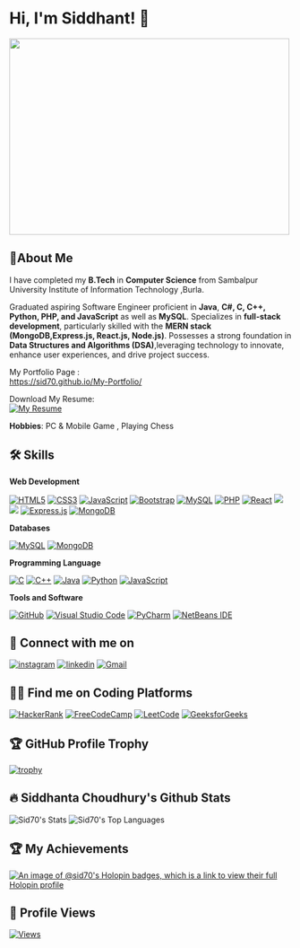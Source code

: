 # Hi, I'm Siddhant! 👋

<img src="https://user-images.githubusercontent.com/103874320/190897634-9dcd0991-8d76-4443-9f56-9da8a835327c.gif" height="350px" width="500px">

## 🚀About Me
I have completed my **B.Tech** in **Computer Science** from Sambalpur University Institute of Information Technology ,Burla.

Graduated aspiring Software Engineer proficient in **Java**, **C#, C, C++, Python, PHP, and JavaScript** as well as **MySQL**. Specializes in **full-stack development**, particularly skilled with the **MERN stack (MongoDB,Express.js, React.js, Node.js)**. Possesses a strong foundation in **Data Structures and Algorithms (DSA)**,leveraging technology to innovate, enhance user experiences, and drive project success.

My Portfolio Page :  
https://sid70.github.io/My-Portfolio/

Download My Resume:<br>
[![My Resume](https://img.shields.io/badge/Resume-%2336465D.svg?style=for-the-badge)](https://flowcv.com/resume/sglvbcp5vk)



**Hobbies**: PC & Mobile Game , Playing Chess
## 🛠 Skills

**Web Development**

[![HTML5](https://img.shields.io/badge/html5-%23E34F26.svg?style=for-the-badge&logo=html5&logoColor=white)](#none)
[![CSS3](https://img.shields.io/badge/css3-%231572B6.svg?style=for-the-badge&logo=css3&logoColor=white)](#none)
[![JavaScript](https://img.shields.io/badge/javascript-%23323330.svg?style=for-the-badge&logo=javascript&logoColor=%23F7DF1E)](#none)
[![Bootstrap](https://img.shields.io/badge/bootstrap-%23563D7C.svg?style=for-the-badge&logo=bootstrap&logoColor=white)](#none)
[![MySQL](https://img.shields.io/badge/mysql-%23300f.svg?style=for-the-badge&logo=mysql&logoColor=white)](#none)
[![PHP](https://img.shields.io/badge/php-%23777BB4.svg?style=for-the-badge&logo=php&logoColor=white)](#none)
[![React](https://img.shields.io/badge/react-%2320232a.svg?style=for-the-badge&logo=react&logoColor=%2361DAFB)](#none)
<img src="https://img.shields.io/badge/node.js%20-%2343853D.svg?&style=for-the-badge&logo=node.js&logoColor=white"/>
<img src="https://img.shields.io/badge/material%20ui%20-%230081CB.svg?&style=for-the-badge&logo=material-ui&logoColor=white"/>
[![Express.js](https://img.shields.io/badge/express.js-%23404d59.svg?style=for-the-badge&logo=express&logoColor=%2361DAFB)](#none)
[![MongoDB](https://img.shields.io/badge/MongoDB-%234ea94b.svg?style=for-the-badge&logo=mongodb&logoColor=white)](#none)

**Databases**

[![MySQL](https://img.shields.io/badge/mysql-%23300f.svg?style=for-the-badge&logo=mysql&logoColor=white)](#none)
[![MongoDB](https://img.shields.io/badge/MongoDB-%234ea94b.svg?style=for-the-badge&logo=mongodb&logoColor=white)](#none)

**Programming Language**

[![C](https://img.shields.io/badge/c-%2300599C.svg?style=for-the-badge&logo=c&logoColor=white)](#none)
[![C++](https://img.shields.io/badge/c++-%2300599C.svg?style=for-the-badge&logo=c%2B%2B&logoColor=white)](#none)
[![Java](https://img.shields.io/badge/java-%23ED8B00.svg?style=for-the-badge&logo=openjdk&logoColor=white)](#none)
[![Python](https://img.shields.io/badge/python-3670A0?style=for-the-badge&logo=python&logoColor=ffdd54)](#none)
[![JavaScript](https://img.shields.io/badge/javascript-%23323330.svg?style=for-the-badge&logo=javascript&logoColor=%23F7DF1E)](#none)

**Tools and Software**

[![GitHub](https://img.shields.io/badge/github-%23121011.svg?style=for-the-badge&logo=github&logoColor=white)](https://github.com/Sid70)
[![Visual Studio Code](https://img.shields.io/badge/Visual%20Studio%20Code-0078d7.svg?style=for-the-badge&logo=visual-studio-code&logoColor=white)](#none)
[![PyCharm](https://img.shields.io/badge/pycharm-143?style=for-the-badge&logo=pycharm&logoColor=black&color=black&labelColor=green)](#none)
[![NetBeans IDE](https://img.shields.io/badge/NetBeansIDE-1B6AC6.svg?style=for-the-badge&logo=apache-netbeans-ide&logoColor=white)](#none)

## 💬 Connect with me on
[![instagram](https://img.shields.io/badge/Instagram-E4405F?style=for-the-badge&logo=instagram&logoColor=white)](https://www.instagram.com/siddhanta3_2/?igshid=YmMyMTA2M2Y=)
[![linkedin](https://img.shields.io/badge/linkedin-0A66C2?style=for-the-badge&logo=linkedin&logoColor=white)](https://www.linkedin.com/in/siddhanta-choudhury-674869220/)
[![Gmail](https://img.shields.io/badge/Gmail-D14836?style=for-the-badge&logo=gmail&logoColor=white)](mailto:siddhanta.c1729@gmail.com)

## 🧑‍💻 Find me on Coding Platforms
[![HackerRank](https://img.shields.io/badge/-Hackerrank-2EC866?style=for-the-badge&logo=HackerRank&logoColor=white)](https://www.hackerrank.com/Siddhanta26)
[![FreeCodeCamp](https://img.shields.io/badge/Freecodecamp-%23123.svg?&style=for-the-badge&logo=freecodecamp&logoColor=white)](https://www.freecodecamp.org/Si70)
[![LeetCode](https://img.shields.io/badge/dynamic/json?style=for-the-badge&labelColor=black&color=%23ffa116&label=LeetCode&query=solvedOverTotal&url=https%3A%2F%2Fleetcode-badge.vercel.app%2Fapi%2Fusers%2FSid70&logo=leetcode&logoColor=yellow)](https://leetcode.com/Sid70/)
[![GeeksforGeeks](https://img.shields.io/badge/-GeeksForGeeks-2343853D?style=for-the-badge&logo=geeksforgeeks&logoColor=white)](https://www.geeksforgeeks.org/user/siddhantp86x/)

## 🏆 GitHub Profile Trophy
[![trophy](https://github-profile-trophy.vercel.app/?username=SId70&theme=kimbie_dark&margin-w=12)](https://github.com/Sid70/github-profile-trophy)

## 🔥 Siddhanta Choudhury's Github Stats
![Sid70's Stats](https://github-readme-stats.vercel.app/api?username=Sid70&theme=radical&show_icons=true&hide_border=false&count_private=true)
![Sid70's Top Languages](https://github-readme-stats.vercel.app/api/top-langs/?username=Sid70&theme=radical&show_icons=true&hide_border=false&layout=compact)

## 🏆 My Achievements
[![An image of @sid70's Holopin badges, which is a link to view their full Holopin profile](https://holopin.me/sid70)](https://holopin.io/@sid70)

## 🫵 Profile Views
[![Views](https://visitcount.itsvg.in/api?id=Sid70&label=Profile%20Views&color=2&icon=5&pretty=false)](https://github.com/Sid70)

